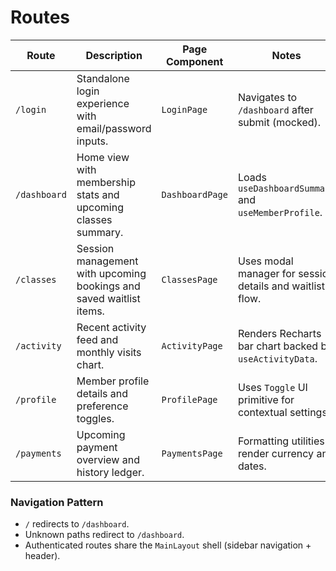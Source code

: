 # Routes

| Route        | Description                                                         | Page Component  | Notes                                                     |
| ------------ | ------------------------------------------------------------------- | --------------- | --------------------------------------------------------- |
| `/login`     | Standalone login experience with email/password inputs.             | `LoginPage`     | Navigates to `/dashboard` after submit (mocked).          |
| `/dashboard` | Home view with membership stats and upcoming classes summary.       | `DashboardPage` | Loads `useDashboardSummary` and `useMemberProfile`.       |
| `/classes`   | Session management with upcoming bookings and saved waitlist items. | `ClassesPage`   | Uses modal manager for session details and waitlist flow. |
| `/activity`  | Recent activity feed and monthly visits chart.                      | `ActivityPage`  | Renders Recharts bar chart backed by `useActivityData`.   |
| `/profile`   | Member profile details and preference toggles.                      | `ProfilePage`   | Uses `Toggle` UI primitive for contextual settings.       |
| `/payments`  | Upcoming payment overview and history ledger.                       | `PaymentsPage`  | Formatting utilities render currency and dates.           |

### Navigation Pattern

- `/` redirects to `/dashboard`.
- Unknown paths redirect to `/dashboard`.
- Authenticated routes share the `MainLayout` shell (sidebar navigation + header).
